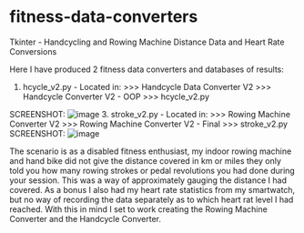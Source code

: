# fitness-data-converters
Tkinter - Handcycling and Rowing Machine Distance Data and Heart Rate Conversions

Here I have produced 2 fitness data converters and databases of results:

1. hcycle_v2.py - Located in: >>> Handcycle Data Converter V2 >>> Handcycle Converter V2 - OOP >>> hcycle_v2.py

SCREENSHOT: ![image](https://github.com/user-attachments/assets/741cfc65-72d7-4895-aef8-ed92dfbd581f) 
3. stroke_v2.py - Located in: >>> Rowing Machine Converter V2 >>> Rowing Machine Converter V2 - Final >>> stroke_v2.py
SCREENSHOT: ![image](https://github.com/user-attachments/assets/133598e0-c743-4e8b-b02f-e413ffdbf655)

The scenario is as a disabled fitness enthusiast, my indoor rowing machine and hand bike did not give the distance covered in km or miles they only told you how many rowing strokes or pedal revolutions you had done during your session. This was a way of approximately gauging the distance I had covered. As a bonus I also had my heart rate statistics from my smartwatch, but no way of recording the data separately as to which heart rat level I had reached. With this in mind I set to work creating the Rowing Machine Converter and the Handcycle Converter.
